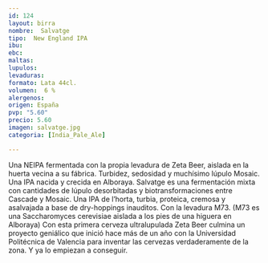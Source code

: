 ```yaml
---
id: 124
layout: birra
nombre:  Salvatge
tipo:  New England IPA
ibu: 
ebc:
maltas: 
lupulos: 
levaduras: 
formato: Lata 44cl.
volumen:  6 %
alergenos: 
origen: España
pvp: "5.60"
precio: 5.60
imagen: salvatge.jpg
categoria: [India_Pale_Ale]

---
```

Una NEIPA fermentada con la propia levadura de Zeta Beer, aislada en la huerta vecina a su fábrica. Turbidez, sedosidad y muchísimo lúpulo Mosaic. Una IPA nacida y crecida en Alboraya.
Salvatge es una fermentación mixta con cantidades de lúpulo desorbitadas y biotransformaciones entre Cascade y Mosaic. Una IPA de l’horta, turbia, proteica, cremosa y asalvajada a base de dry-hoppings inauditos. Con la levadura M73. (M73 es una Saccharomyces cerevisiae aislada a los pies de una higuera en Alboraya)
Con esta primera cerveza ultralupulada Zeta Beer culmina un proyecto geniálico que inició hace más de un año con la Universidad Politécnica de Valencia para inventar las cervezas verdaderamente de la zona. Y ya lo empiezan a conseguir.






























